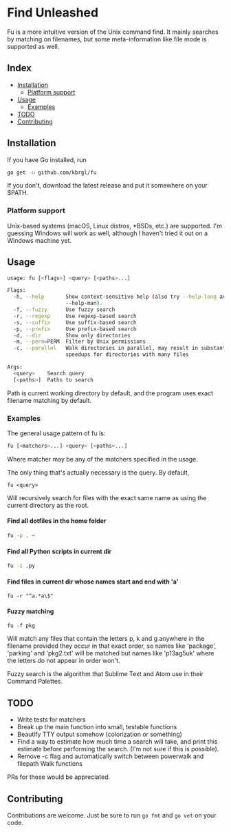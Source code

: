 # Find Unleashed
Fu is a more intuitive version of the Unix command find. It mainly searches
by matching on filenames, but some meta-information like file mode is
supported as well.

## Index
* [Installation](#installation)
    + [Platform support](#platform-support)
* [Usage](#usage)
    + [Examples](#examples)
* [TODO](#todo)
* [Contributing](#contributing)

## Installation
If you have Go installed, run
```sh
go get -u github.com/kbrgl/fu
```
If you don't, download the latest release and put it somewhere on your $PATH.

### Platform support
Unix-based systems (macOS, Linux distros, \*BSDs, etc.) are supported.
I'm guessing Windows will work as well, although I haven't tried it out on a
Windows machine yet.

## Usage
```sh
usage: fu [<flags>] <query> [<paths>...]

Flags:
  -h, --help       Show context-sensitive help (also try --help-long and
                   --help-man).
  -f, --fuzzy      Use fuzzy search
  -r, --regexp     Use regexp-based search
  -s, --suffix     Use suffix-based search
  -p, --prefix     Use prefix-based search
  -d, --dir        Show only directories
  -m, --perm=PERM  Filter by Unix permissions
  -c, --parallel   Walk directories in parallel, may result in substantial
                   speedups for directories with many files

Args:
  <query>    Search query
  [<paths>]  Paths to search
```
Path is current working directory by default, and the program uses exact
filename matching by default.

### Examples
The general usage pattern of fu is:
```sh
fu [<matchers>...] <query> [<paths>...]
```
Where matcher may be any of the matchers specified in the usage.

The only thing that's actually necessary is the query. By default,
```
fu <query>
```
Will recursively search for files with the exact same name as <query> using
the current directory as the root.
#### Find all dotfiles in the home folder
```sh
fu -p . ~
```
#### Find all Python scripts in current dir
```sh
fu -s .py
```
#### Find files in current dir whose names start and end with 'a'
```
fu -r "^a.*a\$"
```
#### Fuzzy matching
```
fu -f pkg
```
Will match any files that contain the letters p, k and g anywhere in the
filename provided they occur in that exact order, so names like 'package',
'parking' and 'pkg2.txt' will be matched but names like 'p13ag5uk' where the
letters do not appear in order won't.

Fuzzy search is the algorithm that Sublime Text and Atom use in their
Command Palettes.

## TODO
* Write tests for matchers
* Break up the main function into small, testable functions
* Beautify TTY output somehow (colorization or something)
* Find a way to estimate how much time a search will take, and print this
  estimate before performing the search. (I'm not sure if this is possible).
* Remove -c flag and automatically switch between powerwalk and filepath Walk
  functions

PRs for these would be appreciated.

## Contributing
Contributions are welcome. Just be sure to run `go fmt` and `go vet` on your
code.
